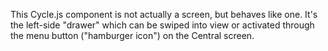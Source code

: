 <!--
SPDX-FileCopyrightText: 2021 The Manyverse Authors

SPDX-License-Identifier: CC-BY-4.0
-->

This Cycle.js component is not actually a screen, but behaves like one. It's the left-side "drawer" which can be swiped into view or activated through the menu button ("hamburger icon") on the Central screen.
